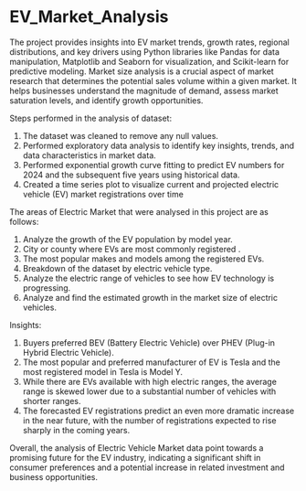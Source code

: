 # EV_Market_Analysis
The project provides insights into EV market trends, growth rates, regional distributions, and key drivers using Python libraries like Pandas for data manipulation, Matplotlib and Seaborn for visualization, and Scikit-learn for predictive modeling.
Market size analysis is a crucial aspect of market research that determines the potential sales volume within a given market. It helps businesses understand the magnitude of demand, assess market saturation levels, and identify growth opportunities.

Steps performed in the analysis of dataset:
1. The dataset was cleaned to remove any null values.
2. Performed exploratory data analysis to identify key insights, trends, and data characteristics in market data.
3. Performed exponential growth curve fitting to predict EV numbers for 2024 and the subsequent five years using historical data.
4. Created a time series plot to visualize current and projected electric vehicle (EV) market registrations over time

The areas of Electric Market that were analysed in this project are as follows:
  1. Analyze the growth of the EV population by model year.
  2. City or county where EVs are most commonly registered .
  3. The most popular makes and models among the registered EVs.
  4. Breakdown of the dataset by electric vehicle type.
  5. Analyze the electric range of vehicles to see how EV technology is progressing.
  6. Analyze and find the estimated growth in the market size of electric vehicles.

Insights:
  1. Buyers preferred BEV (Battery Electric Vehicle) over PHEV (Plug-in Hybrid Electric Vehicle).
  2. The most popular and preferred manufacturer of EV is Tesla and the most registered model in Tesla is Model Y.
  3. While there are EVs available with high electric ranges, the average range is skewed lower due to a substantial number of vehicles with shorter ranges.
  4. The forecasted EV registrations predict an even more dramatic increase in the near future, with the number of registrations expected to rise sharply in the coming years.


Overall, the analysis of Electric Vehicle Market data point towards a promising future for the EV industry, indicating a significant shift in consumer preferences and a potential increase in related investment and business opportunities.
